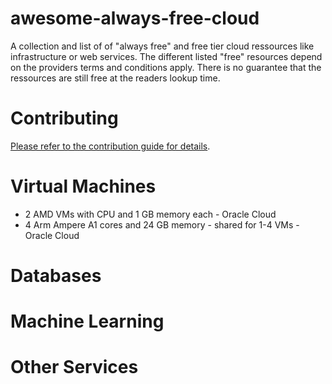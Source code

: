 # awesome-always-free-cloud
A collection and list of of "always free" and free tier cloud ressources like infrastructure or web services. The different listed "free" resources depend on the providers terms and conditions apply. There is no guarantee that the ressources are still free at the readers lookup time.

# Contributing

[Please refer to the contribution guide for details](CONTRIBUTING.md).



# Virtual Machines


* 2 AMD  VMs with CPU and 1 GB memory each - Oracle Cloud
* 4 Arm Ampere A1 cores and 24 GB memory - shared for 1-4 VMs - Oracle Cloud

# Databases

# Machine Learning

# Other Services


